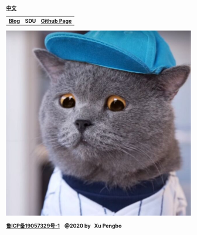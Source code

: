 
  [**中文**](./index.md)
  
  |  |  |  | 
  |---|---|---|  
  |[**Blog**](https://blog.xupengbo.online)    | **SDU** |   [**Github Page**](https://hsupengbo.github.io) |

  ![](images/icon0.jpg)
  
**[鲁ICP备19057329号-1](https://beian.miit.gov.cn) &nbsp;&nbsp;  @2020 by &nbsp; Xu Pengbo**
